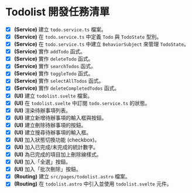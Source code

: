 # Todolist 開發任務清單

- [x] **(Service)** 建立 `todo.service.ts` 檔案。
- [x] **(Service)** 在 `todo.service.ts` 中定義 `Todo` 與 `TodoState` 型別。
- [x] **(Service)** 在 `todo.service.ts` 中建立 `BehaviorSubject` 來管理 `TodoState`。
- [x] **(Service)** 實作 `addTodo` 函式。
- [x] **(Service)** 實作 `deleteTodo` 函式。
- [x] **(Service)** 實作 `searchTodos` 函式。
- [x] **(Service)** 實作 `toggleTodo` 函式。
- [x] **(Service)** 實作 `selectAllTodos` 函式。
- [x] **(Service)** 實作 `deleteCompletedTodos` 函式。
- [x] **(UI)** 建立 `todolist.svelte` 檔案。
- [x] **(UI)** 在 `todolist.svelte` 中訂閱 `todo.service.ts` 的狀態。
- [x] **(UI)** 渲染待辦事項列表。
- [x] **(UI)** 建立新增待辦事項的輸入框與按鈕。
- [x] **(UI)** 建立刪除待辦事項的按鈕。
- [x] **(UI)** 建立搜尋待辦事項的輸入框。
- [x] **(UI)** 加入狀態切換功能 (checkbox)。
- [x] **(UI)** 加入已完成/未完成的統計數字。
- [x] **(UI)** 為已完成的項目加上刪除線樣式。
- [x] **(UI)** 加入「全選」按鈕。
- [x] **(UI)** 加入「批次刪除」按鈕。
- [x] **(Routing)** 建立 `src/pages/todolist.astro` 檔案。
- [x] **(Routing)** 在 `todolist.astro` 中引入並使用 `todolist.svelte` 元件。